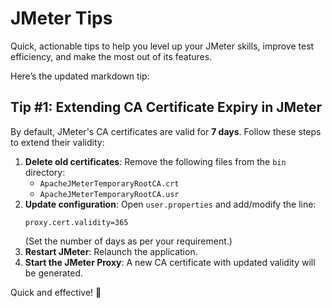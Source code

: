 # JMeter Tips

Quick, actionable tips to help you level up your JMeter skills, improve test efficiency, and make the most out of its features.


Here’s the updated markdown tip:


## Tip #1: Extending CA Certificate Expiry in JMeter

By default, JMeter's CA certificates are valid for **7 days**. Follow these steps to extend their validity:

1. **Delete old certificates**: Remove the following files from the `bin` directory:
   - `ApacheJMeterTemporaryRootCA.crt`
   - `ApacheJMeterTemporaryRootCA.usr`
2. **Update configuration**: Open `user.properties` and add/modify the line:
   ```
   proxy.cert.validity=365
   ```
   (Set the number of days as per your requirement.)
3. **Restart JMeter**: Relaunch the application.
4. **Start the JMeter Proxy**: A new CA certificate with updated validity will be generated.


Quick and effective! 🚀
